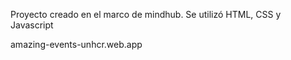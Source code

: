 Proyecto creado en el marco de mindhub. Se utilizó HTML, CSS y Javascript

amazing-events-unhcr.web.app
